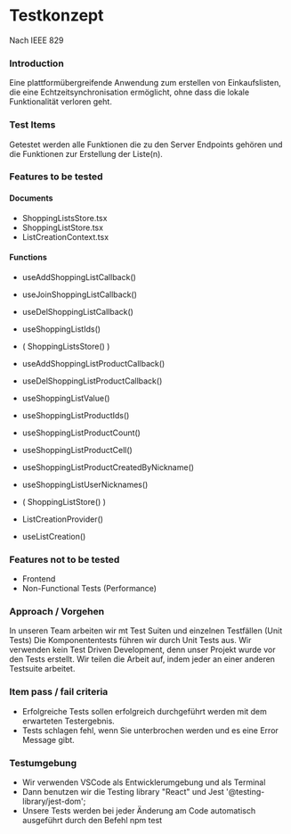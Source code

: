 # Testkonzept
Nach IEEE 829

### Introduction 
Eine plattformübergreifende Anwendung zum erstellen von Einkaufslisten, die eine Echtzeitsynchronisation ermöglicht, ohne dass die lokale Funktionalität verloren geht.

### Test Items
Getestet werden alle Funktionen die zu den Server Endpoints gehören und die Funktionen zur Erstellung der Liste(n).

### Features to be tested
#### Documents
- ShoppingListsStore.tsx
- ShoppingListStore.tsx
- ListCreationContext.tsx

#### Functions
- useAddShoppingListCallback()
- useJoinShoppingListCallback()
- useDelShoppingListCallback()
- useShoppingListIds()
- ( ShoppingListsStore() )

- useAddShoppingListProductCallback()
- useDelShoppingListProductCallback()
- useShoppingListValue()
- useShoppingListProductIds()
- useShoppingListProductCount()
- useShoppingListProductCell()
- useShoppingListProductCreatedByNickname()
- useShoppingListUserNicknames()
- ( ShoppingListStore() )

- ListCreationProvider()
- useListCreation()

### Features not to be tested
- Frontend
- Non-Functional Tests (Performance)

### Approach / Vorgehen
In unseren Team arbeiten wir mt Test Suiten und einzelnen Testfällen (Unit Tests)
Die Komponententests führen wir durch Unit Tests aus. Wir verwenden kein Test Driven Development, denn unser Projekt wurde vor den Tests erstellt. Wir teilen die Arbeit auf, indem jeder an einer anderen Testsuite arbeitet.

### Item pass / fail criteria
- Erfolgreiche Tests sollen erfolgreich durchgeführt werden mit dem erwarteten Testergebnis.
- Tests schlagen fehl, wenn Sie unterbrochen werden und es eine Error Message gibt.

### Testumgebung
- Wir verwenden VSCode als Entwicklerumgebung und als Terminal
- Dann benutzen wir die Testing library "React" und Jest '@testing-library/jest-dom';
- Unsere Tests werden bei jeder Änderung am Code automatisch ausgeführt durch den Befehl npm test
